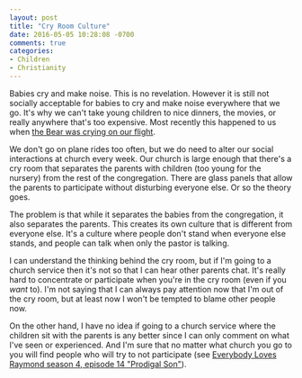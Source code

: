 ```yaml
---
layout: post
title: "Cry Room Culture"
date: 2016-05-05 10:28:08 -0700
comments: true
categories: 
- Children
- Christianity
---
```

Babies cry and make noise.  This is no revelation.  However it is still not socially acceptable for babies to cry and make noise everywhere that we go.  It's why we can't take young children to nice dinners, the movies, or really anywhere that's too expensive.  Most recently this happened to us when [the Bear was crying on our flight](/the-bear-was-that-baby-on-the-plane/).

We don't go on plane rides too often, but we do need to alter our social interactions at church every week.  Our church is large enough that there's a cry room that separates the parents with children (too young for the nursery) from the rest of the congregation.  There are glass panels that allow the parents to participate without disturbing everyone else.  Or so the theory goes.

The problem is that while it separates the babies from the congregation, it also separates the parents.  This creates its own culture that is different from everyone else.  It's a culture where people don't stand when everyone else stands, and people can talk when only the pastor is talking.

I can understand the thinking behind the cry room, but if I'm going to a church service then it's not so that I can hear other parents chat.  It's really hard to concentrate or participate when you're in the cry room (even if you _want_ to).  I'm not saying that I can always pay attention now that I'm out of the cry room, but at least now I won't be tempted to blame other people now.

On the other hand, I have no idea if going to a church service where the children sit with the parents is any better since I can only comment on what I've seen or experienced.  And I'm sure that no matter what church you go to you will find people who will try to not participate (see [Everybody Loves Raymond season 4, episode 14 "Prodigal Son"](http://amzn.to/1T3DTaj)).
